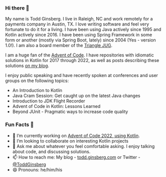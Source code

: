 ### Hi there 👋

My name is Todd Ginsberg. I live in Raleigh, NC and work remotely for a payments company in Austin, TX. I love writing software and feel very fortunate to do it for a living. I have been using Java actively since 1995 and Kotlin actively since 2016. I have been using Spring Framework in some form or another (mostly via Spring Boot, lately) since 2004 (Yes - version 1.0!). I am also a board member of the [Triangle JUG](https://www.meetup.com/Triangle-Java-Users-Group/).

I am a huge fan of the [Advent of Code](https://adventofcode.com). I have repositories with idiomatic solutions in Kotlin for 2017 through 2022, as well as posts describing these solutions [on my blog](https://todd.ginsberg.com).

I enjoy public speaking and have recently spoken at conferences and user groups on the following topics:

- An Introduction to Kotlin
- Java Cram Session: Get caught up on the latest Java changes
- Introduction to JDK Flight Recorder
- Advent of Code in Kotlin: Lessons Learned
- Beyond JUnit - Pragmatic ways to increase code quality

### Fun Facts :fox_face:

- 🌱 I’m currently working on [Advent of Code 2022, using Kotlin](https://github.com/tginsberg/advent-2022-kotlin).
- 👯 I’m looking to collaborate on interesting Kotlin projects
- 💬 Ask me about whatever you feel comfortable asking. I enjoy talking about code, and discussing solutions.
- 📫 How to reach me: My blog - [todd.ginsberg.com](https://todd.ginsberg.com) or Twitter - [@ToddGinsberg](https://twitter.com/toddginsberg)
- 😄 Pronouns: he/him/his
